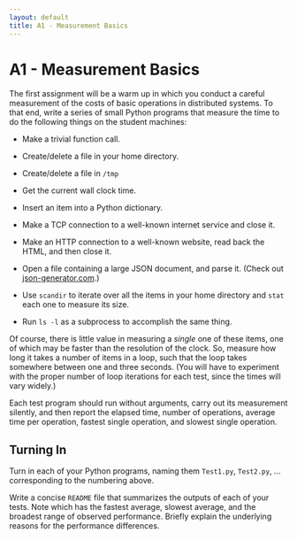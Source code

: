 ```yaml
---
layout: default
title: A1 - Measurement Basics
---
```

# A1 - Measurement Basics

The first assignment will be a warm up in which you conduct a careful
measurement of the costs of basic operations in distributed systems.
To that end, write a series of small Python programs that measure the time to do the following things on the student machines:

- Make a trivial function call.
- Create/delete a file in your home directory.
- Create/delete a file in `/tmp`
- Get the current wall clock time.
- Insert an item into a Python dictionary.
- Make a TCP connection to a well-known internet service and close it.
- Make an HTTP connection to a well-known website, read back the HTML, and then close it.
- Open a file containing a large JSON document, and parse it.  (Check out [json-generator.com](http://www.json-generator.com).)

- Use `scandir` to iterate over all the items in your home directory and `stat` each one to measure its size.
- Run `ls -l` as a subprocess to accomplish the same thing.

Of course, there is little value in measuring a <i>single</i>
one of these items, one of which may be faster than the resolution
of the clock.  So, measure how long it takes a number of items
in a loop, such that the loop takes somewhere between one and three
seconds.  (You will have to experiment with the proper number of
loop iterations for each test, since the times will vary widely.)

Each test program should run without arguments, carry out its
measurement silently, and then report the elapsed time, number
of operations, average time per operation, fastest single operation,
and slowest single operation.

## Turning In

Turn in each of your Python programs, naming them `Test1.py`, `Test2.py`, ... corresponding to the numbering above.

Write a concise `README` file that summarizes the outputs of each of your tests.
Note which has the fastest average, slowest average, and the broadest
range of observed performance.  Briefly explain the underlying reasons
for the performance differences.
